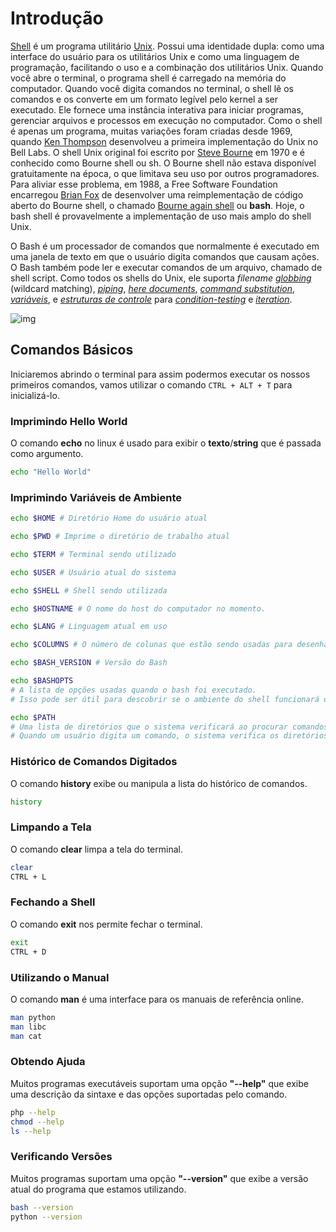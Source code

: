 # Introdução

[Shell](https://en.wikipedia.org/wiki/Shell_(computing)) é um programa utilitário [Unix](https://en.wikipedia.org/wiki/Unix). Possui uma identidade dupla: como uma interface do usuário para os utilitários Unix e como uma linguagem de programação, facilitando o uso e a combinação dos utilitários Unix. Quando você abre o terminal, o programa shell é carregado na memória do computador. Quando você digita comandos no terminal, o shell lê os comandos e os converte em um formato legível pelo kernel a ser executado. Ele fornece uma instância interativa para iniciar programas, gerenciar arquivos e processos em execução no computador. Como o shell é apenas um programa, muitas variações foram criadas desde 1969, quando [Ken Thompson](https://en.wikipedia.org/wiki/Ken_Thompson) desenvolveu a primeira implementação do Unix no Bell Labs. O shell Unix original foi escrito por [Steve Bourne](https://en.wikipedia.org/wiki/Stephen_R._Bourne) em 1970 e é conhecido como Bourne shell ou sh. O Bourne shell não estava disponível gratuitamente na época, o que limitava seu uso por outros programadores. Para aliviar esse problema, em 1988, a Free Software Foundation encarregou [Brian Fox](https://en.wikipedia.org/wiki/Brian_Fox_(computer_programmer)) de desenvolver uma reimplementação de código aberto do Bourne shell, o chamado [Bourne again shell](https://en.wikipedia.org/wiki/Bash_(Unix_shell)) ou **bash**. Hoje, o bash shell é provavelmente a implementação de uso mais amplo do shell Unix.

O Bash é um processador de comandos que normalmente é executado em uma janela de texto em que o usuário digita comandos que causam ações. O Bash também pode ler e executar comandos de um arquivo, chamado de shell script. Como todos os shells do Unix, ele suporta *filename [globbing](https://en.wikipedia.org/wiki/Glob_(programming))* (wildcard matching), *[piping](https://en.wikipedia.org/wiki/Pipeline_(Unix))*, *[here documents](https://en.wikipedia.org/wiki/Here_document)*, *[command substitution](https://en.wikipedia.org/wiki/Command_substitution)*, *[variáveis](https://en.wikipedia.org/wiki/Variable_(programming))*, e *[estruturas de controle](https://en.wikipedia.org/wiki/Control_flow)* para *[condition-testing](https://en.wikipedia.org/wiki/Conditional_(programming))* e *[iteration](https://en.wikipedia.org/wiki/Iteration)*.

![img](https://i.ibb.co/nj2LVTf/shell.png)

## Comandos Básicos

Iniciaremos abrindo o terminal para assim podermos executar os nossos primeiros comandos, vamos utilizar o comando `CTRL + ALT + T` para inicializá-lo.

### Imprimindo Hello World

O comando **echo** no linux é usado para exibir o **texto**/**string** que é passada como argumento.

```bash
echo "Hello World"
```

### Imprimindo Variáveis de Ambiente

```bash
echo $HOME # Diretório Home do usuário atual

echo $PWD # Imprime o diretório de trabalho atual

echo $TERM # Terminal sendo utilizado

echo $USER # Usuário atual do sistema

echo $SHELL # Shell sendo utilizada

echo $HOSTNAME # O nome do host do computador no momento.

echo $LANG # Linguagem atual em uso

echo $COLUMNS # O número de colunas que estão sendo usadas para desenhar a saída na tela.

echo $BASH_VERSION # Versão do Bash

echo $BASHOPTS 
# A lista de opções usadas quando o bash foi executado. 
# Isso pode ser útil para descobrir se o ambiente do shell funcionará da maneira que você deseja.

echo $PATH 
# Uma lista de diretórios que o sistema verificará ao procurar comandos. 
# Quando um usuário digita um comando, o sistema verifica os diretórios nesta ordem quanto ao executável.
```

### Histórico de Comandos Digitados

O comando **history** exibe ou manipula a lista do histórico de comandos. 

```bash
history
```

### Limpando a Tela

O comando **clear** limpa a tela do terminal.

```bash
clear
CTRL + L
```

### Fechando a Shell

O comando **exit** nos permite fechar o terminal.

```bash
exit 
CTRL + D
```

### Utilizando o Manual

O comando **man** é uma interface para os manuais de referência online.

```bash
man python	
man libc
man cat
```

### Obtendo Ajuda

Muitos programas executáveis suportam uma opção **"--help"** que exibe uma descrição da sintaxe e das opções suportadas pelo comando.

```bash
php --help
chmod --help
ls --help
```

### Verificando Versões

Muitos programas suportam uma opção **"--version"** que exibe a versão atual do programa que estamos utilizando.

```bash
bash --version
python --version
```
